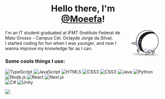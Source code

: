 <h1 align="center">Hello there, I'm<br/>
<a href="https://github.com/Moeefa">@Moeefa</a>!</h1>

<img align="right" width="100" src="/assets/OneOne.png"></img>
I'm an IT student graduated at IFMT (Instituto Federal de Mato Grosso - Campus Cel. Octayde Jorge da Silva).<br/>
I started coding for fun when I was younger, and now I wanna improve my knowledge far as I can. 

### Some cools things I use: 
![TypeScript](https://img.shields.io/badge/-TypeScript-eee?style=flat&logo=typescript&color=222222)
![JavaScript](https://img.shields.io/badge/-JavaScript-eee?style=flat&logo=javascript&color=222222)
![HTML5](http://img.shields.io/badge/-HTML5-eee?style=flat&color=222222&logo=html5)
![CSS3](http://img.shields.io/badge/-CSS3-eee?style=flat&color=222222&logo=css3&logoColor=1572B6)
![CSS3](http://img.shields.io/badge/-Tailwind-eee?style=flat&color=222222&logo=tailwindcss)
![Java](http://img.shields.io/badge/-Java-eee?style=flat&color=222222&logo=java&logoColor=007396)
![Python](http://img.shields.io/badge/-Python-eee?style=flat&color=222222&logo=python)
![Node.js](http://img.shields.io/badge/-Node.js-eee?style=flat&color=222222&logo=nodedotjs)
![React](http://img.shields.io/badge/-React-eee?style=flat&color=222222&logo=react)
![Next.js](http://img.shields.io/badge/-Next.js-eee?style=flat&color=222222&logo=next.js)  
![C#](https://img.shields.io/badge/-Csharp-eee?style=flat&color=222222&logo=csharp)
![Unity](https://img.shields.io/badge/-Unity-eee?style=flat&color=222222&logo=unity)
 
<img height="180em" src="https://github-readme-stats.vercel.app/api?username=Moeefa&show_icons=true&theme=dark&include_all_commits=true&count_private=true"/> 
